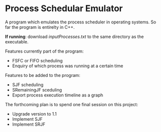 # Process Schedular Emulator

A program which emulates the process scheduler in operating systems.
So far the program is entirelty in C++.

**If running**: download *inputProcesses.txt* to the same directory as the executable.

Features currently part of the program:
- FSFC or FIFO scheduling
- Enquiry of which process was running at a certain time

Features to be added to the program:
- SJF scheduling
- SRemainingJF sceduling
- Export process execution timeline as a graph

The forthcoming plan is to spend one final session on this project:
- Upgrade version to 1.1
- Implement SJF
- Implement SRJF
